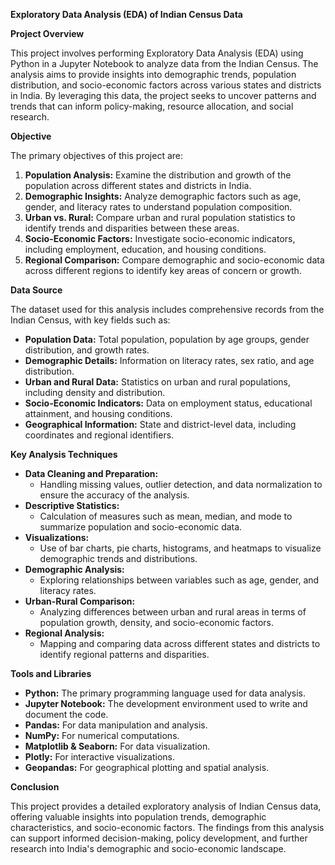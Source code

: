 ﻿**Exploratory Data Analysis (EDA) of Indian Census Data**

**Project Overview**

This project involves performing Exploratory Data Analysis (EDA) using Python in a Jupyter Notebook to analyze data from the Indian Census. The analysis aims to provide insights into demographic trends, population distribution, and socio-economic factors across various states and districts in India. By leveraging this data, the project seeks to uncover patterns and trends that can inform policy-making, resource allocation, and social research.

**Objective**

The primary objectives of this project are:

1. **Population Analysis:** Examine the distribution and growth of the population across different states and districts in India.
1. **Demographic Insights:** Analyze demographic factors such as age, gender, and literacy rates to understand population composition.
1. **Urban vs. Rural:** Compare urban and rural population statistics to identify trends and disparities between these areas.
1. **Socio-Economic Factors:** Investigate socio-economic indicators, including employment, education, and housing conditions.
1. **Regional Comparison:** Compare demographic and socio-economic data across different regions to identify key areas of concern or growth.

**Data Source**

The dataset used for this analysis includes comprehensive records from the Indian Census, with key fields such as:

- **Population Data:** Total population, population by age groups, gender distribution, and growth rates.
- **Demographic Details:** Information on literacy rates, sex ratio, and age distribution.
- **Urban and Rural Data:** Statistics on urban and rural populations, including density and distribution.
- **Socio-Economic Indicators:** Data on employment status, educational attainment, and housing conditions.
- **Geographical Information:** State and district-level data, including coordinates and regional identifiers.

**Key Analysis Techniques**

- **Data Cleaning and Preparation:**
  - Handling missing values, outlier detection, and data normalization to ensure the accuracy of the analysis.
- **Descriptive Statistics:**
  - Calculation of measures such as mean, median, and mode to summarize population and socio-economic data.
- **Visualizations:**
  - Use of bar charts, pie charts, histograms, and heatmaps to visualize demographic trends and distributions.
- **Demographic Analysis:**
  - Exploring relationships between variables such as age, gender, and literacy rates.
- **Urban-Rural Comparison:**
  - Analyzing differences between urban and rural areas in terms of population growth, density, and socio-economic factors.
- **Regional Analysis:**
  - Mapping and comparing data across different states and districts to identify regional patterns and disparities.

**Tools and Libraries**

- **Python:** The primary programming language used for data analysis.
- **Jupyter Notebook:** The development environment used to write and document the code.
- **Pandas:** For data manipulation and analysis.
- **NumPy:** For numerical computations.
- **Matplotlib & Seaborn:** For data visualization.
- **Plotly:** For interactive visualizations.
- **Geopandas:** For geographical plotting and spatial analysis.

**Conclusion**

This project provides a detailed exploratory analysis of Indian Census data, offering valuable insights into population trends, demographic characteristics, and socio-economic factors. The findings from this analysis can support informed decision-making, policy development, and further research into India's demographic and socio-economic landscape.

